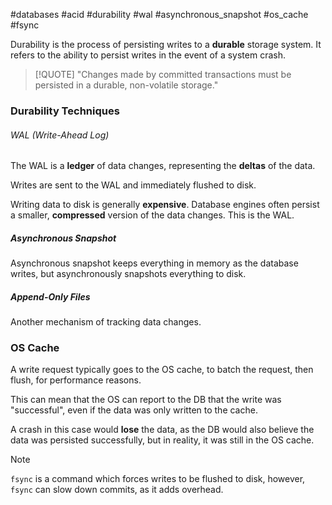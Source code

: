 #databases #acid #durability #wal #asynchronous_snapshot #os_cache #fsync

Durability is the process of persisting writes to a **durable** storage system. It refers to the ability to persist writes in the event of a system crash.


> [!QUOTE]
> "Changes made by committed transactions must be persisted in a durable, non-volatile storage."

### Durability Techniques

###### WAL (Write-Ahead Log)
The WAL is a **ledger** of data changes, representing the **deltas** of the data.

Writes are sent to the WAL and immediately flushed to disk.

Writing data to disk is generally **expensive**. Database engines often persist a smaller, **compressed** version of the data changes. This is the WAL.

##### Asynchronous Snapshot
Asynchronous snapshot keeps everything in memory as the database writes, but asynchronously snapshots everything to disk.

##### Append-Only Files
Another mechanism of tracking data changes.

### OS Cache

A write request typically goes to the OS cache, to batch the request, then flush, for performance reasons.

This can mean that the OS can report to the DB that the write was "successful", even if the data was only written to the cache.

A crash in this case would **lose** the data, as the DB would also believe the data was persisted successfully, but in reality, it was still in the OS cache.


> [!NOTE]
> `fsync` is a command which forces writes to be flushed to disk, however, `fsync` can slow down commits, as it adds overhead.


